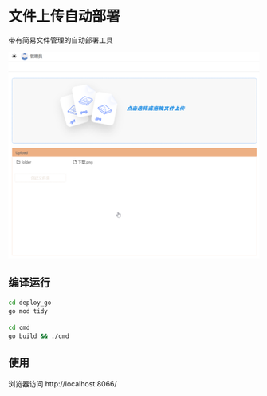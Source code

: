 # 文件上传自动部署

带有简易文件管理的自动部署工具

![](snapshot.png)

## 编译运行

```bash
cd deploy_go
go mod tidy

cd cmd
go build && ./cmd
```

## 使用

浏览器访问 http://localhost:8066/